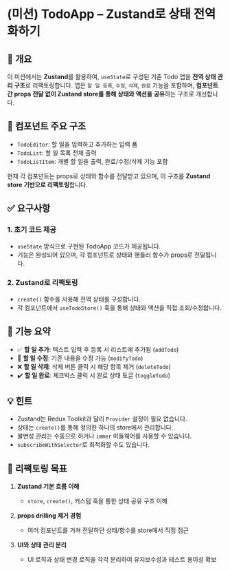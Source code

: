 # (미션) TodoApp – Zustand로 상태 전역화하기

## 📝 개요

이 미션에서는 **Zustand**를 활용하여, `useState`로 구성된 기존 Todo 앱을 **전역 상태 관리 구조**로 리팩토링합니다.
앱은 `할 일 등록`, `수정`, `삭제`, `완료` 기능을 포함하며, **컴포넌트 간 props 전달 없이 Zustand store를 통해 상태와 액션을 공유**하는 구조로 개선합니다.

## 🧩 컴포넌트 주요 구조

- `TodoEditor`: 할 일을 입력하고 추가하는 입력 폼
- `TodoList`: 할 일 목록 전체 출력
- `TodoListItem`: 개별 할 일을 출력, 완료/수정/삭제 기능 포함

현재 각 컴포넌트는 props로 상태와 함수를 전달받고 있으며, 이 구조를 **Zustand store 기반으로 리팩토링**합니다.

## ✅ 요구사항

### 1. 초기 코드 제공

- `useState` 방식으로 구현된 TodoApp 코드가 제공됩니다.
- 기능은 완성되어 있으며, 각 컴포넌트로 상태와 핸들러 함수가 props로 전달됩니다.

### 2. Zustand로 리팩토링

- `create()` 함수를 사용해 전역 상태를 구성합니다.
- 각 컴포넌트에서 `useTodoStore()` 훅을 통해 상태와 액션을 직접 조회/수정합니다.

## 🎯 기능 요약

- ✅ **할 일 추가**: 텍스트 입력 후 등록 시 리스트에 추가됨 (`addTodo`)
- 📝 **할 일 수정**: 기존 내용을 수정 가능 (`modifyTodo`)
- ❌ **할 일 삭제**: 삭제 버튼 클릭 시 해당 항목 제거 (`deleteTodo`)
- ✔️ **할 일 완료**: 체크박스 클릭 시 완료 상태 토글 (`toggleTodo`)

## 💡 힌트

- Zustand는 Redux Toolkit과 달리 `Provider` 설정이 필요 없습니다.
- 상태는 `create()`를 통해 정의한 하나의 store에서 관리합니다.
- 불변성 관리는 수동으로 하거나 `immer` 미들웨어를 사용할 수 있습니다.
- `subscribeWithSelector`로 최적화할 수도 있습니다.

## 🏁 리팩토링 목표

1. **Zustand 기본 흐름 이해**

   - `store`, `create()`, 커스텀 훅을 통한 상태 공유 구조 이해

2. **props drilling 제거 경험**

   - 여러 컴포넌트를 거쳐 전달하던 상태/함수를 store에서 직접 접근

3. **UI와 상태 관리 분리**

   - UI 로직과 상태 변경 로직을 각각 분리하여 유지보수성과 테스트 용이성 확보
